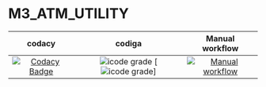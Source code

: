# M3_ATM_UTILITY


| codacy | codiga | Manual workflow |
|:------:|:------:|:---------------:|
| [![Codacy Badge](https://app.codacy.com/project/badge/Grade/9c6012e203784fadb28f4d1abb8c7d0c)](https://www.codacy.com/gh/Namanthakur97/M3_ATM_UTILITY/dashboard?utm_source=github.com&amp;utm_medium=referral&amp;utm_content=Namanthakur97/M3_ATM_UTILITY&amp;utm_campaign=Badge_Grade) | ![icode grade](https://api.codiga.io/project/31827/score/svg) [![icode grade](https://api.codiga.io/project/31827/status/svg)] | [![Manual workflow](https://github.com/Namanthakur97/M3_ATM_UTILITY/actions/workflows/manual.yml/badge.svg)](https://github.com/Namanthakur97/M3_ATM_UTILITY/actions/workflows/manual.yml) |
